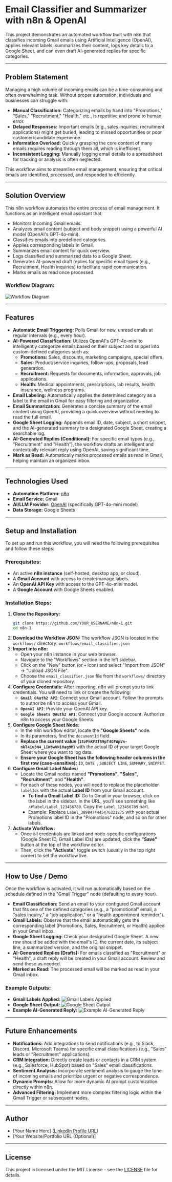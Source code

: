 # Email Classifier and Summarizer with n8n & OpenAI

This project demonstrates an automated workflow built with n8n that classifies incoming Gmail emails using Artificial Intelligence (OpenAI), applies relevant labels, summarizes their content, logs key details to a Google Sheet, and can even draft AI-generated replies for specific categories.

---

## Problem Statement

Managing a high volume of incoming emails can be a time-consuming and often overwhelming task. Without proper automation, individuals and businesses can struggle with:

* **Manual Classification:** Categorizing emails by hand into "Promotions," "Sales," "Recruitment," "Health," etc., is repetitive and prone to human error.
* **Delayed Responses:** Important emails (e.g., sales inquiries, recruitment applications) might get buried, leading to missed opportunities or poor customer/candidate experience.
* **Information Overload:** Quickly grasping the core content of many emails requires reading through them all, which is inefficient.
* **Inconsistent Logging:** Manually logging email details to a spreadsheet for tracking or analysis is often neglected.

This workflow aims to streamline email management, ensuring that critical emails are identified, processed, and responded to efficiently.

---

## Solution Overview

This n8n workflow automates the entire process of email management. It functions as an intelligent email assistant that:

* Monitors incoming Gmail emails.
* Analyzes email content (subject and body snippet) using a powerful AI model (OpenAI's GPT-4o-mini).
* Classifies emails into predefined categories.
* Applies corresponding labels in Gmail.
* Summarizes email content for quick overview.
* Logs classified and summarized data to a Google Sheet.
* Generates AI-powered draft replies for specific email types (e.g., Recruitment, Health inquiries) to facilitate rapid communication.
* Marks emails as read once processed.

### Workflow Diagram:

![Workflow Diagram](assets/n8n_email_classifier_flow.png)

---

## Features

* **Automatic Email Triggering:** Polls Gmail for new, unread emails at regular intervals (e.g., every hour).
* **AI-Powered Classification:** Utilizes OpenAI's GPT-4o-mini to intelligently categorize emails based on their subject and snippet into custom-defined categories such as:
    * **Promotions:** Sales, discounts, marketing campaigns, special offers.
    * **Sales:** Product/service inquiries, follow-ups, proposals, lead generation.
    * **Recruitment:** Requests for documents, information, approvals, job applications.
    * **Health:** Medical appointments, prescriptions, lab results, health insurance, wellness programs.
* **Email Labeling:** Automatically applies the determined category as a label to the email in Gmail for easy filtering and organization.
* **Email Summarization:** Generates a concise summary of the email content using OpenAI, providing a quick overview without needing to read the full email.
* **Google Sheet Logging:** Appends email ID, date, subject, a short snippet, and the AI-generated summary to a designated Google Sheet, creating a searchable log.
* **AI-Generated Replies (Conditional):** For specific email types (e.g., "Recruitment" and "Health"), the workflow drafts an intelligent and contextually relevant reply using OpenAI, saving significant time.
* **Mark as Read:** Automatically marks processed emails as read in Gmail, helping maintain an organized inbox.

---

## Technologies Used

* **Automation Platform:** [n8n](https://n8n.io/)
* **Email Service:** Gmail
* **AI/LLM Provider:** [OpenAI](https://openai.com/) (specifically GPT-4o-mini model)
* **Data Storage:** Google Sheets

---

## Setup and Installation

To set up and run this workflow, you will need the following prerequisites and follow these steps:

### Prerequisites:

* An active **n8n instance** (self-hosted, desktop app, or cloud).
* A **Gmail Account** with access to create/manage labels.
* An **OpenAI API Key** with access to the GPT-4o-mini model.
* A **Google Account** with Google Sheets enabled.

### Installation Steps:

1.  **Clone the Repository:**
    ```bash
    git clone https://github.com/YOUR_USERNAME/n8n-1.git
    cd n8n-1
    ```
2.  **Download the Workflow JSON:**
    The workflow JSON is located in the `workflows/` directory: `workflows/email_classifier.json`
3.  **Import into n8n:**
    * Open your n8n instance in your web browser.
    * Navigate to the "Workflows" section in the left sidebar.
    * Click on the "New" button (or `+` icon) and select "Import from JSON" -> "Upload JSON File".
    * Choose the `email_classifier.json` file from the `workflows/` directory of your cloned repository.
4.  **Configure Credentials:**
    After importing, n8n will prompt you to link credentials. You will need to link or create the following:
    * **`Gmail OAuth2 API`**: Connect your Gmail account. Follow the prompts to authorize n8n to access your Gmail.
    * **`OpenAI API`**: Provide your OpenAI API key.
    * **`Google Sheets OAuth2 API`**: Connect your Google account. Authorize n8n to access your Google Sheets.
5.  **Configure Google Sheet Node:**
    * In the n8n workflow editor, locate the **"Google Sheets"** node.
    * In its parameters, find the `documentId` field.
    * **Replace the current value (`15zPhKFZf59pT4GFWpVn-nkl4iu3N4_1IW8wVN18ag9M`)** with the actual ID of your target Google Sheet where you want to log data.
    * **Ensure your Google Sheet has the following header columns in the first row (case-sensitive):** `ID`, `DATE `, `SUBJECT LINE`, `SUMMARY`, `SNIPPET`.
6.  **Configure Gmail Label Nodes:**
    * Locate the Gmail nodes named **"Promotions"**, **"Sales"**, **"Recruitment"**, and **"Health"**.
    * For each of these nodes, you will need to replace the placeholder `labelIds` with the actual **Label ID** from your Gmail account.
        * **To find a Gmail Label ID:** Go to Gmail in your browser, click on the label in the sidebar. In the URL, you'll see something like `/#label/Label_123456789`. Copy the `Label_123456789` part.
        * Example: Replace `Label_3898474445476321875` with your actual Promotions label ID in the "Promotions" node, and so on for other labels.
7.  **Activate Workflow:**
    * Once all credentials are linked and node-specific configurations (Google Sheet ID, Gmail Label IDs) are updated, click the **"Save"** button at the top of the workflow editor.
    * Then, click the **"Activate"** toggle switch (usually in the top right corner) to set the workflow live.

---

## How to Use / Demo

Once the workflow is activated, it will run automatically based on the schedule defined in the "Gmail Trigger" node (defaulting to every hour).

* **Email Classification:** Send an email to your configured Gmail account that fits one of the defined categories (e.g., a "promotional" email, a "sales inquiry," a "job application," or a "health appointment reminder").
* **Gmail Labels:** Observe that the email automatically gets the corresponding label (Promotions, Sales, Recruitment, or Health) applied in your Gmail inbox.
* **Google Sheet Logging:** Check your designated Google Sheet. A new row should be added with the email's ID, the current date, its subject line, a summarized version, and the original snippet.
* **AI-Generated Replies (Drafts):** For emails classified as "Recruitment" or "Health", a draft reply will be created in your Gmail account. Review and send these as needed.
* **Marked as Read:** The processed email will be marked as read in your Gmail inbox.

### Example Outputs:

* **Gmail Labels Applied:**
    ![Gmail Labels Applied](assets/Screenshot_2025-06-01_9.09.23_PM.png)
* **Google Sheet Output:**
    ![Google Sheet Output](assets/image_739bf4.png)
* **Example AI-Generated Reply:**
    ![Example AI-Generated Reply](assets/Screenshot_2025-06-02_8.05.19_PM.png)

---

## Future Enhancements

* **Notifications:** Add integrations to send notifications (e.g., to Slack, Discord, Microsoft Teams) for specific email classifications (e.g., "Sales" leads or "Recruitment" applications).
* **CRM Integration:** Directly create leads or contacts in a CRM system (e.g., Salesforce, HubSpot) based on "Sales" email classifications.
* **Sentiment Analysis:** Incorporate sentiment analysis to gauge the tone of incoming emails and prioritize urgent or negative correspondence.
* **Dynamic Prompts:** Allow for more dynamic AI prompt customization directly within n8n.
* **Advanced Filtering:** Implement more complex filtering logic within the Gmail Trigger or subsequent nodes.

---

## Author

* [Your Name Here] ([LinkedIn Profile URL](https://www.linkedin.com/in/YOUR_LINKEDIN_PROFILE/))
* [Your Website/Portfolio URL (Optional)]

---

## License

This project is licensed under the MIT License - see the [LICENSE](LICENSE) file for details.

